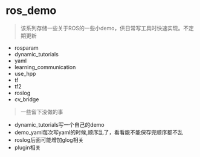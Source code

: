# ros_demo
> 该系列存储一些关于ROS的一些小demo，供日常写工具时快速实现。不定期更新
* rosparam
* dynamic_tutorials
* yaml
* learning_communication
* use_hpp
* tf
* tf2
* roslog
* cv_bridge

> 一些留下没做的事
* dynamic_tutorials写一个自己的demo
* demo_yaml每次写yaml的时候,顺序乱了，看看能不能保存完顺序都不乱
* roslog后面可能增加glog相关
* plugin相关
